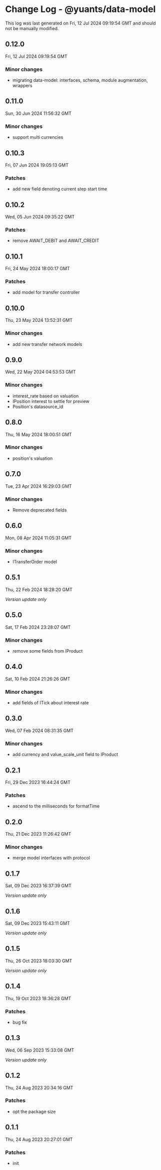 # Change Log - @yuants/data-model

This log was last generated on Fri, 12 Jul 2024 09:19:54 GMT and should not be manually modified.

## 0.12.0
Fri, 12 Jul 2024 09:19:54 GMT

### Minor changes

- migrating data-model: interfaces, schema, module augmentation, wrappers

## 0.11.0
Sun, 30 Jun 2024 11:56:32 GMT

### Minor changes

- support multi currencies

## 0.10.3
Fri, 07 Jun 2024 19:05:13 GMT

### Patches

- add new field denoting current step start time

## 0.10.2
Wed, 05 Jun 2024 09:35:22 GMT

### Patches

- remove AWAIT_DEBIT and AWAIT_CREDIT

## 0.10.1
Fri, 24 May 2024 18:00:17 GMT

### Patches

- add model for transfer controller

## 0.10.0
Thu, 23 May 2024 13:52:31 GMT

### Minor changes

- add new transfer network models

## 0.9.0
Wed, 22 May 2024 04:53:53 GMT

### Minor changes

- interest_rate based on valuation
- IPosition interest to settle for preview
- Position's datasource_id

## 0.8.0
Thu, 16 May 2024 18:00:51 GMT

### Minor changes

- position's valuation

## 0.7.0
Tue, 23 Apr 2024 16:29:03 GMT

### Minor changes

- Remove deprecated fields

## 0.6.0
Mon, 08 Apr 2024 11:05:31 GMT

### Minor changes

- ITransferOrder model

## 0.5.1
Thu, 22 Feb 2024 18:28:20 GMT

_Version update only_

## 0.5.0
Sat, 17 Feb 2024 23:28:07 GMT

### Minor changes

- remove some fields from IProduct

## 0.4.0
Sat, 10 Feb 2024 21:26:26 GMT

### Minor changes

- add fields of ITick about interest rate

## 0.3.0
Wed, 07 Feb 2024 08:31:35 GMT

### Minor changes

- add currency and value_scale_unit field to IProduct

## 0.2.1
Fri, 29 Dec 2023 16:44:24 GMT

### Patches

- ascend to the milliseconds for formatTime

## 0.2.0
Thu, 21 Dec 2023 11:26:42 GMT

### Minor changes

- merge model interfaces with protocol

## 0.1.7
Sat, 09 Dec 2023 16:37:39 GMT

_Version update only_

## 0.1.6
Sat, 09 Dec 2023 15:43:11 GMT

_Version update only_

## 0.1.5
Thu, 26 Oct 2023 18:03:30 GMT

_Version update only_

## 0.1.4
Thu, 19 Oct 2023 18:36:28 GMT

### Patches

- bug fix

## 0.1.3
Wed, 06 Sep 2023 15:33:08 GMT

_Version update only_

## 0.1.2
Thu, 24 Aug 2023 20:34:16 GMT

### Patches

- opt the package size

## 0.1.1
Thu, 24 Aug 2023 20:27:01 GMT

### Patches

- init

